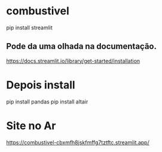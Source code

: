 # combustivel

pip install streamlit
## Pode da uma olhada na documentação.
https://docs.streamlit.io/library/get-started/installation
# Depois install
pip install pandas </b>
pip install altair
# Site no Ar
https://combustivel-cbxmfh8jskfmffg7tztftc.streamlit.app/
